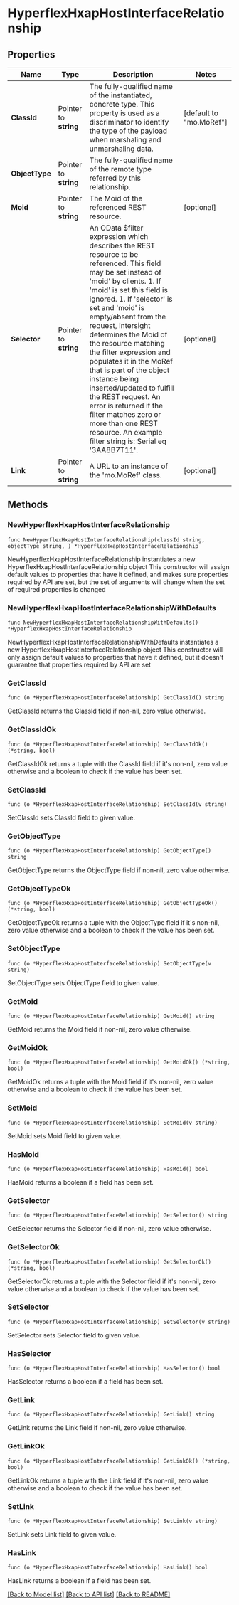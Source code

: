 # HyperflexHxapHostInterfaceRelationship

## Properties

Name | Type | Description | Notes
------------ | ------------- | ------------- | -------------
**ClassId** | Pointer to **string** | The fully-qualified name of the instantiated, concrete type. This property is used as a discriminator to identify the type of the payload when marshaling and unmarshaling data. | [default to "mo.MoRef"]
**ObjectType** | Pointer to **string** | The fully-qualified name of the remote type referred by this relationship. | 
**Moid** | Pointer to **string** | The Moid of the referenced REST resource. | [optional] 
**Selector** | Pointer to **string** | An OData $filter expression which describes the REST resource to be referenced. This field may be set instead of &#39;moid&#39; by clients. 1. If &#39;moid&#39; is set this field is ignored. 1. If &#39;selector&#39; is set and &#39;moid&#39; is empty/absent from the request, Intersight determines the Moid of the resource matching the filter expression and populates it in the MoRef that is part of the object instance being inserted/updated to fulfill the REST request. An error is returned if the filter matches zero or more than one REST resource. An example filter string is: Serial eq &#39;3AA8B7T11&#39;. | [optional] 
**Link** | Pointer to **string** | A URL to an instance of the &#39;mo.MoRef&#39; class. | [optional] 

## Methods

### NewHyperflexHxapHostInterfaceRelationship

`func NewHyperflexHxapHostInterfaceRelationship(classId string, objectType string, ) *HyperflexHxapHostInterfaceRelationship`

NewHyperflexHxapHostInterfaceRelationship instantiates a new HyperflexHxapHostInterfaceRelationship object
This constructor will assign default values to properties that have it defined,
and makes sure properties required by API are set, but the set of arguments
will change when the set of required properties is changed

### NewHyperflexHxapHostInterfaceRelationshipWithDefaults

`func NewHyperflexHxapHostInterfaceRelationshipWithDefaults() *HyperflexHxapHostInterfaceRelationship`

NewHyperflexHxapHostInterfaceRelationshipWithDefaults instantiates a new HyperflexHxapHostInterfaceRelationship object
This constructor will only assign default values to properties that have it defined,
but it doesn't guarantee that properties required by API are set

### GetClassId

`func (o *HyperflexHxapHostInterfaceRelationship) GetClassId() string`

GetClassId returns the ClassId field if non-nil, zero value otherwise.

### GetClassIdOk

`func (o *HyperflexHxapHostInterfaceRelationship) GetClassIdOk() (*string, bool)`

GetClassIdOk returns a tuple with the ClassId field if it's non-nil, zero value otherwise
and a boolean to check if the value has been set.

### SetClassId

`func (o *HyperflexHxapHostInterfaceRelationship) SetClassId(v string)`

SetClassId sets ClassId field to given value.


### GetObjectType

`func (o *HyperflexHxapHostInterfaceRelationship) GetObjectType() string`

GetObjectType returns the ObjectType field if non-nil, zero value otherwise.

### GetObjectTypeOk

`func (o *HyperflexHxapHostInterfaceRelationship) GetObjectTypeOk() (*string, bool)`

GetObjectTypeOk returns a tuple with the ObjectType field if it's non-nil, zero value otherwise
and a boolean to check if the value has been set.

### SetObjectType

`func (o *HyperflexHxapHostInterfaceRelationship) SetObjectType(v string)`

SetObjectType sets ObjectType field to given value.


### GetMoid

`func (o *HyperflexHxapHostInterfaceRelationship) GetMoid() string`

GetMoid returns the Moid field if non-nil, zero value otherwise.

### GetMoidOk

`func (o *HyperflexHxapHostInterfaceRelationship) GetMoidOk() (*string, bool)`

GetMoidOk returns a tuple with the Moid field if it's non-nil, zero value otherwise
and a boolean to check if the value has been set.

### SetMoid

`func (o *HyperflexHxapHostInterfaceRelationship) SetMoid(v string)`

SetMoid sets Moid field to given value.

### HasMoid

`func (o *HyperflexHxapHostInterfaceRelationship) HasMoid() bool`

HasMoid returns a boolean if a field has been set.

### GetSelector

`func (o *HyperflexHxapHostInterfaceRelationship) GetSelector() string`

GetSelector returns the Selector field if non-nil, zero value otherwise.

### GetSelectorOk

`func (o *HyperflexHxapHostInterfaceRelationship) GetSelectorOk() (*string, bool)`

GetSelectorOk returns a tuple with the Selector field if it's non-nil, zero value otherwise
and a boolean to check if the value has been set.

### SetSelector

`func (o *HyperflexHxapHostInterfaceRelationship) SetSelector(v string)`

SetSelector sets Selector field to given value.

### HasSelector

`func (o *HyperflexHxapHostInterfaceRelationship) HasSelector() bool`

HasSelector returns a boolean if a field has been set.

### GetLink

`func (o *HyperflexHxapHostInterfaceRelationship) GetLink() string`

GetLink returns the Link field if non-nil, zero value otherwise.

### GetLinkOk

`func (o *HyperflexHxapHostInterfaceRelationship) GetLinkOk() (*string, bool)`

GetLinkOk returns a tuple with the Link field if it's non-nil, zero value otherwise
and a boolean to check if the value has been set.

### SetLink

`func (o *HyperflexHxapHostInterfaceRelationship) SetLink(v string)`

SetLink sets Link field to given value.

### HasLink

`func (o *HyperflexHxapHostInterfaceRelationship) HasLink() bool`

HasLink returns a boolean if a field has been set.


[[Back to Model list]](../README.md#documentation-for-models) [[Back to API list]](../README.md#documentation-for-api-endpoints) [[Back to README]](../README.md)


